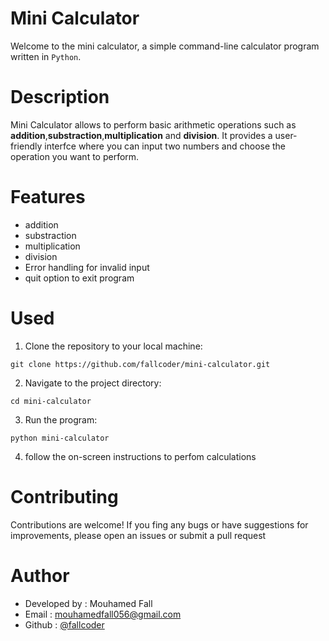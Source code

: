 # Mini Calculator
Welcome to the mini calculator, a simple command-line calculator program written in `Python`.

# Description
Mini Calculator allows to perform basic arithmetic operations such as **addition**,**substraction**,**multiplication** and **division**. It provides a user-friendly interfce where you can input two numbers and choose the operation you want to perform.

# Features
* addition
* substraction
* multiplication
* division
* Error handling for invalid input
* quit option to exit program

# Used
1. Clone the repository to your local machine:
```
git clone https://github.com/fallcoder/mini-calculator.git

```
2. Navigate to the project directory:
```
cd mini-calculator
```
3. Run the program:
```
python mini-calculator
```
4. follow the on-screen instructions to perfom calculations

# Contributing
Contributions are welcome! If you fing any bugs or have suggestions for improvements, please open an issues or submit a pull request

# Author
* Developed by : Mouhamed Fall
* Email : mouhamedfall056@gmail.com
* Github : [@fallcoder](https://github.com/fallcoder)

